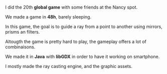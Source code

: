 I did the 20th __global game__ with some friends at the Nancy spot.

We made a game in __48h__, barely sleeping.

In this game, the goal is to guide a ray from a point to another using mirrors, prisms an filters.

Altougth the game is pretty hard to play, the gameplay offers a lot of combinaisons. 


We made it in __Java__ with __libGDX__ in order to have it working on smartphone.

I mostly made the ray casting engine, and the graphic assets.


